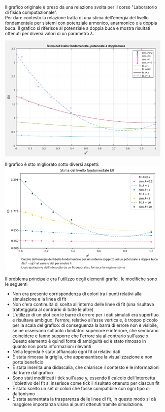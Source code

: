 Il grafico originale è preso da una relazione svolta per il corso "Laboratorio di fisica computazionale".  
Per dare contesto la relazione tratta di una stima dell'energia del livello fondamentale per sistemi con potenziale armonico, anarmonico e a doppia buca. Il grafico si riferisce al potenziale a doppia buca e mostra risultati ottenuti per diversi valori di un parametro $\lambda$.  

![image](https://github.com/FrancescoZanni/MLPNS_FZanni/blob/main/vis/E0DW.PNG)

Il grafico è stto migliorato sotto diversi aspetti: 
![image](https://github.com/FrancescoZanni/MLPNS_FZanni/blob/main/vis/E0remade.png)


Il problema principale era l'utilizzo degli elementi grafici, le modifiche sono le seguenti
- Non era presente corrispondenza di colori tra i punti relativi alla simulazione e la linea di fit
- Non c'era continuità di scelta all'interno delle linee di fit (una risultava trattetggiata al contrario di tutte le altre)
- L'utilizzo di un plot con le barre di errore per i dati simulati era superfluo e risultava ambiguo: l'errore, relativo all'asse verticale, è troppo piccolo per la scala del grafico: di conseguenza la barra di errore non è visibile, se ne osservano soltanto i limitatori superiore e inferiore, che sembrano coincidere e fanno supporre che l'errore sia al contrario sull'asse x. Questo elemento è quindi fonte di ambiguità ed è stato rimosso in quanto non porta informazioni rilevanti
- Nella legenda è stato affiancato ogni fit ai relativi dati
- È stata rimossa la griglia, che appensantisce la visualizzazione e non porta beneficio
- È stata inserita una didascalia, che chiarisce il contesto e le informazioni da trarre dal grafico
- Sono stati modificati i tick sull'asse y, essendo il calcolo dell'intercetta l'obiettivo del fit si inserisce come tick il risultato ottenuto per ciascun fit 
- È stato scelto un set di colori che fosse compatibile con ogni tipo di daltonismo
- È stata aumentata la trasparenza delle linee di fit, in questo modo si dà maggiore importanza visiva ai punti ottenuti tramite simulazione.



